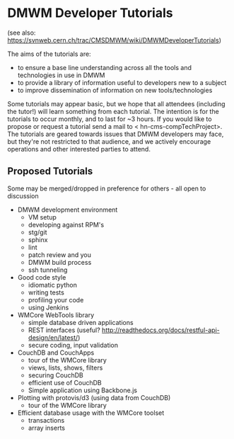 # DMWM Developer Tutorials
(see also: https://svnweb.cern.ch/trac/CMSDMWM/wiki/DMWMDeveloperTutorials)

The aims of the tutorials are:

 * to ensure a base line understanding across all the tools and technologies in use in DMWM
 * to provide a library of information useful to developers new to a subject
 * to improve dissemination of information on new tools/technologies

Some tutorials may appear basic, but we hope that all attendees (including the tutor!) will learn something from each tutorial. The intention is for the tutorials to occur monthly, and to last for ~3 hours. If you would like to propose or request a tutorial send a mail to < hn-cms-compTechProject>. The tutorials are geared towards issues that DMWM developers may face, but they're not restricted to that audience, and we actively encourage operations and other interested parties to attend.

## Proposed Tutorials

Some may be merged/dropped in preference for others - all open to discussion

 * DMWM development environment
    * VM setup
    * developing against RPM's
    * stg/git
    * sphinx
    * lint
    * patch review and you
    * DMWM build process
    * ssh tunneling
 * Good code style
    * idiomatic python
    * writing tests
    * profiling your code
    * using Jenkins
 * WMCore WebTools library
    * simple database driven applications
    * REST interfaces (useful?  http://readthedocs.org/docs/restful-api-design/en/latest/)
    * secure coding, input validation
 * CouchDB and CouchApps
    * tour of the WMCore library
    * views, lists, shows, filters
    * securing CouchDB
    * efficient use of CouchDB
    * Simple application using Backbone.js
 * Plotting with protovis/d3 (using data from CouchDB)
    * tour of the WMCore library
 * Efficient database usage with the WMCore toolset
    * transactions
    * array inserts
